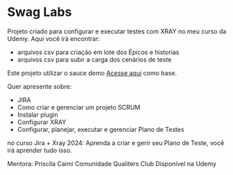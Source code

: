 # Swag Labs

Projeto criado para configurar e executar testes com XRAY no meu curso da Udemy. Aqui você irá encontrar:

- arquivos csv para criação em lote dos Épicos e historias
- arquivos csv para subir a carga dos cenários de teste

Este projeto utilizar o sauce demo [Acesse aqui](https://www.saucedemo.com/v1/) como base. 


Quer apresente sobre:
- JIRA
- Como criar e gerenciar um projeto SCRUM
- Instalar plugin
- Configurar XRAY
- Configurar, planejar, executar e gerenciar Plano de Testes

no curso Jira + Xray 2024: Aprenda a criar e gerir seu Plano de Teste, você irá aprender tudo isso. 

Mentora: Priscila Caimi
Comunidade Qualiters Club
Disponível na Udemy

